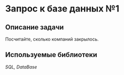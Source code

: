 # Запрос к базе данных №1

## Описание задачи
Посчитайте, сколько компаний закрылось.

## Используемые библиотеки
*SQL, DataBase*
